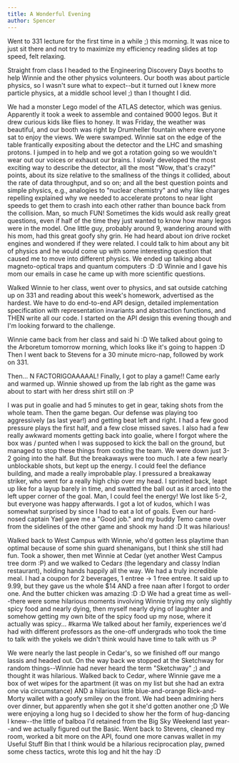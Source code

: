 ```yaml
---
title: A Wonderful Evening
author: Spencer
---
```


Went to 331 lecture for the first time in a while ;) this morning. It was nice to just sit there and not try to maximize my efficiency reading slides at top speed, felt relaxing.

Straight from class I headed to the Engineering Discovery Days booths to help Winnie and the other physics volunteers. Our booth was about particle physics, so I wasn't sure what to expect--but it turned out I knew more particle physics, at a middle school level ;) than I thought I did.

We had a monster Lego model of the ATLAS detector, which was genius. Apparently it took a week to assemble and contained 9000 legos. But it drew curious kids like flies to honey. It was Friday, the weather was beautiful, and our booth was right by Drumheller fountain where everyone sat to enjoy the views. We were swamped. Winnie sat on the edge of the table frantically expositing about the detector and the LHC and smashing protons. I jumped in to help and we got a rotation going so we wouldn't wear out our voices or exhaust our brains. I slowly developed the most exciting way to describe the detector, all the most "Wow, that's crazy!" points, about its size relative to the smallness of the things it collided, about the rate of data throughput, and so on; and all the best question points and simple physics, e.g., analogies to "nuclear chemistry" and why like charges repelling explained why we needed to accelerate protons to near light speeds to get them to crash into each other rather than bounce back from the collision. Man, so much FUN! Sometimes the kids would ask really great questions, even if half of the time they just wanted to know how many legos were in the model. One little guy, probably around 9, wandering around with his mom, had this great goofy shy grin. He had heard about ion drive rocket engines and wondered if they were related. I could talk to him about any bit of physics and he would come up with some interesting question that caused me to move into different physics. We ended up talking about magneto-optical traps and quantum computers :D :D Winnie and I gave his mom our emails in case he came up with more scientific questions.

Walked Winnie to her class, went over to physics, and sat outside catching up on 331 and reading about this week's homework, advertised as the hardest. We have to do end-to-end API design, detailed implementation specification with representation invariants and abstraction functions, and THEN write all our code. I started on the API design this evening though and I'm looking forward to the challenge.

Winnie came back from her class and said hi :D We talked about going to the Arboretum tomorrow morning, which looks like it's going to happen :D Then I went back to Stevens for a 30 minute micro-nap, followed by work on 331.

Then... N FACTORIGOAAAAAL! Finally, I got to play a game!! Came early and warmed up. Winnie showed up from the lab right as the game was about to start with her dress shirt still on :P

I was put in goalie and had 5 minutes to get in gear, taking shots from the whole team. Then the game began. Our defense was playing too aggressively (as last year!) and getting beat left and right. I had a few good pressure plays the first half, and a few close missed saves. I also had a few really awkward moments getting back into goalie, where I forgot where the box was / punted when I was supposed to kick the ball on the ground, but managed to stop these things from costing the team. We were down just 3-2 going into the half. But the breakaways were too much. I ate a few nearly unblockable shots, but kept up the energy. I could feel the defiance building, and made a really improbable play. I pressured a breakaway striker, who went for a really high chip over my head. I sprinted back, leapt up like for a layup barely in time, and swatted the ball out as it arced into the left upper corner of the goal. Man, I could feel the energy! We lost like 5-2, but everyone was happy afterwards. I got a lot of kudos, which I was somewhat surprised by since I had to eat a lot of goals. Even our hard-nosed captain Yael gave me a "Good job." and my buddy Temo came over from the sidelines of the other game and shook my hand :D It was hilarious!

Walked back to West Campus with Winnie, who'd gotten less playtime than optimal because of some shin guard shenanigans, but I think she still had fun. Took a shower, then met Winnie at Cedar (yet another West Campus tree dorm :P) and we walked to Cedar*s* (the legendary and classy Indian restaurant), holding hands happily all the way. We had a truly incredible meal. I had a coupon for 2 beverages, 1 entree -> 1 free entree. It said up to 9.99, but they gave us the whole $14 AND a free naan after I forgot to order one. And the butter chicken was amazing :D :D We had a great time as well--there were some hilarious moments involving Winnie trying my only slightly spicy food and nearly dying, then myself nearly dying of laughter and somehow getting my own bite of the spicy food up my nose, where it actually was spicy... #karma We talked about her family, experiences we'd had with different professors as the one-off undergrads who took the time to talk with the yokels we didn't think would have time to talk with us :P

We were nearly the last people in Cedar's, so we finished off our mango lassis and headed out. On the way back we stopped at the Sketchway for random things--Winnie had never heard the term "Sketchway" ;) and thought it was hilarious. Walked back to Ced*ar*, where Winnie gave me a box of wet wipes for the apartment (it was on my list but she had an extra one via circumstance) AND a hilarious little blue-and-orange Rick-and-Morty wallet with a goofy smiley on the front. We had been admiring hers over dinner, but apparently when she got it she'd gotten another one ;D We were enjoying a long hug so I decided to show her the form of hug-dancing I knew--the little of balboa I'd retained from the Big Sky Weekend last year--and we actually figured out the Basic. Went back to Stevens, cleaned my room, worked a bit more on the API, found one more canvas wallet in my Useful Stuff Bin that I think would be a hilarious reciprocation play, pwned some chess tactics, wrote this log and hit the hay :D

